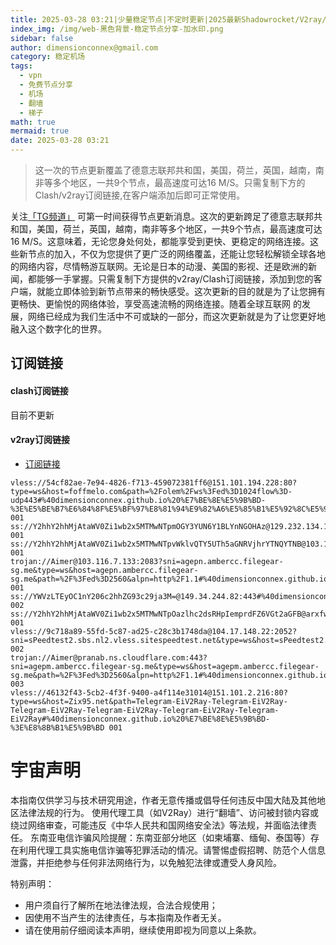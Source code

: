 ```yaml
---
title: 2025-03-28 03:21|少量稳定节点|不定时更新|2025最新Shadowrocket/V2ray/SSR/Clash免费节点高速订阅机场
index_img: /img/web-黑色背景-稳定节点分享-加水印.png
sidebar: false
author: dimensionconnex@gmail.com
category: 稳定机场
tags:
  - vpn
  - 免费节点分享
  - 机场
  - 翻墙
  - 梯子
math: true
mermaid: true
date: 2025-03-28 03:21
---
```

> 这一次的节点更新覆盖了德意志联邦共和国，美国，荷兰，英国，越南，南非等多个地区，一共9个节点，最高速度可达16 M/S。只需复制下方的Clash/v2ray订阅链接,在客户端添加后即可正常使用。

<!-- more -->
关注[「TG频道」](https://t.me/DCFVPN) 可第一时间获得节点更新消息。这次的更新跨足了德意志联邦共和国，美国，荷兰，英国，越南，南非等多个地区，一共9个节点，最高速度可达16 M/S。这意味着，无论您身处何处，都能享受到更快、更稳定的网络连接。这些新节点的加入，不仅为您提供了更广泛的网络覆盖，还能让您轻松解锁全球各地的网络内容，尽情畅游互联网。无论是日本的动漫、美国的影视、还是欧洲的新闻，都能够一手掌握。只需复制下方提供的v2ray/Clash订阅链接，添加到您的客户端，就能立即体验到新节点带来的畅快感受。这次更新的目的就是为了让您拥有更畅快、更愉悦的网络体验，享受高速流畅的网络连接。随着全球互联网
的发展，网络已经成为我们生活中不可或缺的一部分，而这次更新就是为了让您更好地融入这个数字化的世界。
<!-- 广告位 -->

<!-- 广告位 -->
## 订阅链接

#### clash订阅链接
目前不更新


#### v2ray订阅链接
- [订阅链接](https://dimensionconnex.github.io/assets/links/airport/2025-03/stable-4LJET5IFYAG3L1MF.txt)
```text
vless://54cf82ae-7e94-4826-f713-459072381ff6@151.101.194.228:80?type=ws&host=foffmelo.com&path=%2Folem%2Fws%3Fed%3D1024flow%3D-udp443#%40dimensionconnex.github.io%20%E7%BE%8E%E5%9B%BD-%3E%E5%BE%B7%E6%84%8F%E5%BF%97%E8%81%94%E9%82%A6%E5%85%B1%E5%92%8C%E5%9B%BD 001
ss://Y2hhY2hhMjAtaWV0Zi1wb2x5MTMwNTpmOGY3YUN6Y1BLYnNGOHAz@129.232.134.112:990#%40dimensionconnex.github.io%20%E5%8D%97%E9%9D%9E 001
ss://Y2hhY2hhMjAtaWV0Zi1wb2x5MTMwNTpvWklvQTY5UTh5aGNRVjhrYTNQYTNB@103.104.247.49:8080#%40dimensionconnex.github.io%20%E8%8D%B7%E5%85%B0 001
trojan://Aimer@103.116.7.133:2083?sni=agepn.ambercc.filegear-sg.me&type=ws&host=agepn.ambercc.filegear-sg.me&path=%2F%3Fed%3D2560&alpn=http%2F1.1#%40dimensionconnex.github.io%20%E7%BE%8E%E5%9B%BD 001
ss://YWVzLTEyOC1nY206c2hhZG93c29ja3M=@149.34.244.82:443#%40dimensionconnex.github.io%20%E8%8D%B7%E5%85%B0 002
ss://Y2hhY2hhMjAtaWV0Zi1wb2x5MTMwNTpOazlhc2dsRHpIemprdFZ6VGt2aGFB@arxfw2b78fi2q9hzylhn.freesocks.work:443#%40dimensionconnex.github.io%20%E8%B6%8A%E5%8D%97 001
vless://9c718a89-55fd-5c87-ad25-c28c3b1748da@104.17.148.22:2052?sni=sPeedtest2.sbs.nl2.vless.sitespeedtest.net&type=ws&host=sPeedtest2.sbs.nl2.vless.sitespeedtest.net&path=%2Fvless%23%40V2RAY_SPATIAL%2C%40V2RAY_SPATIAL%2C%40V2RAY_SPATIAL%2C%40V2RAY_SPATIAL%2C%40V2RAY_SPATIAL%2C%40V2RAY_SPATIAL%2C%40V2RAY_SPATIAL%2C%40V2RAY_SPATIAL%2C%40V2RAY_SPATIAL%2C%40V2RAY_SPATIAL%2C%40V2RAY_SPATIAL%2C%40V2RAY_SPATIAL#%40dimensionconnex.github.io%20%E7%BE%8E%E5%9B%BD 002
trojan://Aimer@pranab.ns.cloudflare.com:443?sni=agepm.ambercc.filegear-sg.me&type=ws&host=agepm.ambercc.filegear-sg.me&path=%2F%3Fed%3D2560&alpn=http%2F1.1#%40dimensionconnex.github.io%20%E7%BE%8E%E5%9B%BD 003
vless://46132f43-5cb2-4f3f-9400-a4f114e31014@151.101.2.216:80?type=ws&host=Zix95.net&path=Telegram-EiV2Ray-Telegram-EiV2Ray-Telegram-EiV2Ray-Telegram-EiV2Ray-Telegram-EiV2Ray-Telegram-EiV2Ray#%40dimensionconnex.github.io%20%E7%BE%8E%E5%9B%BD-%3E%E8%8B%B1%E5%9B%BD 001
```

<!-- universe_declaration -->
# 宇宙声明
本指南仅供学习与技术研究用途，作者无意传播或倡导任何违反中国大陆及其他地区法律法规的行为。
使用代理工具（如V2Ray）进行“翻墙”、访问被封锁内容或绕过网络审查，可能违反《中华人民共和国网络安全法》等法规，并面临法律责任。
东南亚电信诈骗风险提醒：东南亚部分地区（如柬埔寨、缅甸、泰国等）存在利用代理工具实施电信诈骗等犯罪活动的情况。请警惕虚假招聘、防范个人信息泄露，并拒绝参与任何非法网络行为，以免触犯法律或遭受人身风险。

特别声明：
- 用户须自行了解所在地法律法规，合法合规使用；
- 因使用不当产生的法律责任，与本指南及作者无关。
- 请在使用前仔细阅读本声明，继续使用即视为同意以上条款。
<!-- universe_declaration -->